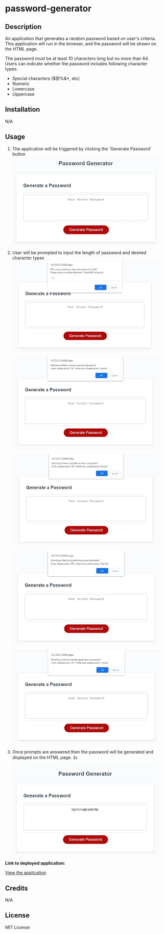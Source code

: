 # password-generator

## Description

An application that generates a random password based on user's criteria. This application will run in the browser, and the password will be shown on the HTML page.

The password must be at least 10 characters long but no more than 64. Users can indicate whether the password includes following character types:

- Special characters ($@%&*, etc)
- Numeric
- Lowercase
- Uppercase

## Installation

N/A

## Usage

1. The application will be triggered by clicking the 'Generate Password' button
    !['Generate Password' button](https://github.com/edithlinpy/password-generator/blob/main/images/step1.jpg?raw=true)

2. User will be prompted to input the length of password and desired character types
    ![Prompt for length](https://github.com/edithlinpy/password-generator/blob/main/images/step2.jpg?raw=true)

    ![Special characters](https://github.com/edithlinpy/password-generator/blob/main/images/step3.jpg?raw=true)

    ![Numeric characters](https://github.com/edithlinpy/password-generator/blob/main/images/step4.jpg?raw=true)

    ![Lower characters](https://github.com/edithlinpy/password-generator/blob/main/images/step5.jpg?raw=true)

    ![Upper characters](https://github.com/edithlinpy/password-generator/blob/main/images/step6.jpg?raw=true)

3. Once prompts are answered then the password will be generated and displayed on the HTML page. :+1:
    !['Generate Password' button](https://github.com/edithlinpy/password-generator/blob/main/images/final.jpg?raw=true)

**Link to deployed application:**

[View the application](https://edithlinpy.github.io/password-generator/)


## Credits

N/A

## License

MIT License

